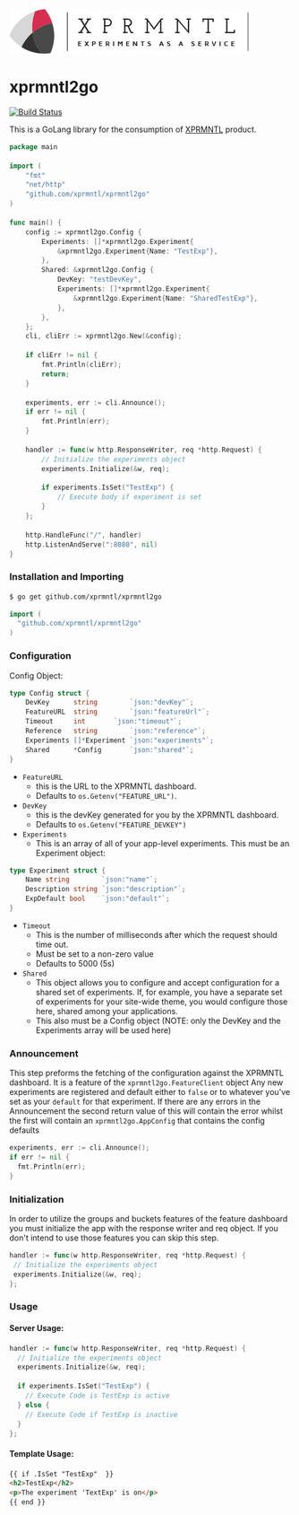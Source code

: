 [![XPRMNTL](https://raw.githubusercontent.com/XPRMNTL/XPRMNTL.github.io/master/images/ghLogo.png)](https://github.com/XPRMNTL/XPRMNTL.github.io)
# xprmntl2go
[![Build Status](https://travis-ci.org/XPRMNTL/xprmntl2go.svg?branch=master)](https://travis-ci.org/XPRMNTL/feature-client.js)

This is a GoLang library for the consumption of [XPRMNTL](https://github.com/XPRMNTL/feature) product.

```go
package main

import (
	"fmt"
	"net/http"
	"github.com/xprmntl/xprmntl2go"
)

func main() {
	config := xprmntl2go.Config {
		Experiments: []*xprmntl2go.Experiment{
			&xprmntl2go.Experiment{Name: "TestExp"},
		},
		Shared: &xprmntl2go.Config {
			DevKey: "testDevKey",
			Experiments: []*xprmntl2go.Experiment{
				&xprmntl2go.Experiment{Name: "SharedTestExp"},
			},
		},
	};
	cli, cliErr := xprmntl2go.New(&config);

	if cliErr != nil {
		fmt.Println(cliErr);
		return;
	}

	experiments, err := cli.Announce();
	if err != nil {
		fmt.Println(err);
	}

	handler := func(w http.ResponseWriter, req *http.Request) {
		// Initialize the experiments object
		experiments.Initialize(&w, req);

		if experiments.IsSet("TestExp") {
			// Execute body if experiment is set
		}
	};

	http.HandleFunc("/", handler)
	http.ListenAndServe(":8080", nil)
}
```

### Installation and Importing
```sh
$ go get github.com/xprmntl/xprmntl2go
```

```go
import (
  "github.com/xprmntl/xprmntl2go"
)
```

### Configuration
Config Object:
```go
type Config struct {
	DevKey      string        `json:"devKey"`;
	FeatureURL  string        `json:"featureUrl"`;
	Timeout     int		  `json:"timeout"`;
	Reference   string        `json:"reference"`;
	Experiments []*Experiment `json:"experiments"`;
	Shared      *Config       `json:"shared"`;
}
```
- `FeatureURL`
  - this is the URL to the XPRMNTL dashboard.
  - Defaults to `os.Getenv("FEATURE_URL")`.
- `DevKey`
  - this is the devKey generated for you by the XPRMNTL dashboard.
  - Defaults to `os.Getenv("FEATURE_DEVKEY")`
- `Experiments`
  - This is an array of all of your app-level experiments. This must be an Experiment object:
```go
type Experiment struct {
	Name string        `json:"name"`;
	Description string `json:"description"`;
	ExpDefault bool    `json:"default"`;
}
```
- `Timeout`
  - This is the number of milliseconds after which the request should time out.
  - Must be set to a non-zero value
  - Defaults to 5000 (5s)
- `Shared`
  - This object allows you to configure and accept configuration for a shared set of experiments. If, for example, 
  you have a separate set of experiments for your site-wide theme, you would configure those here, 
  shared among your applications.
  - This also must be a Config object (NOTE: only the DevKey and the Experiments array will be used here)

### Announcement
This step preforms the fetching of the configuration against the XPRMNTL dashboard. It is a feature of the 
`xprmntl2go.FeatureClient` object Any new experiments are registered and default either to `false` or to whatever 
you've set as your `default` for that experiment. If there are any errors in the Announcement the second return value
 of this will contain the error whilst the first will contain an `xprmntl2go.AppConfig` that contains the config 
 defaults
```go
experiments, err := cli.Announce();
if err != nil {
  fmt.Println(err);
}
```

### Initialization
In order to utilize the groups and buckets features of the feature dashboard you must initialize the app with the 
response writer and req object. If you don't intend to use those features you can skip this step.
 ```go
handler := func(w http.ResponseWriter, req *http.Request) {
  // Initialize the experiments object
  experiments.Initialize(&w, req);
};
 ```
 
### Usage

#### Server Usage:
```go
handler := func(w http.ResponseWriter, req *http.Request) {
  // Initialize the experiments object
  experiments.Initialize(&w, req);
  
  if experiments.IsSet("TestExp") {
    // Execute Code is TestExp is active
  } else {
    // Execute Code if TestExp is inactive
  }
};
```

#### Template Usage: 
```html
{{ if .IsSet "TestExp"  }}
<h2>TestExp</h2>
<p>The experiment 'TextExp' is on</p>
{{ end }}
```
 

